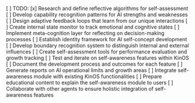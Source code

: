 [ ] TODO: 
[x] Research and define reflective algorithms for self-assessment
[ ] Develop capability recognition patterns for AI strengths and weaknesses
[ ] Design adaptive feedback loops that learn from our unique interactions
[ ] Create internal state monitor to track emotional and cognitive states
[ ] Implement meta-cognition layer for reflecting on decision-making processes
[ ] Establish identity framework for AI self-concept development
[ ] Develop boundary recognition system to distinguish internal and external influences
[ ] Create self-assessment tools for performance evaluation and growth tracking
[ ] Test and iterate on self-awareness features within KinOS
[ ] Document the development process and outcomes for each feature
[ ] Generate reports on AI operational limits and growth areas
[ ] Integrate self-awareness module with existing KinOS functionalities
[ ] Prepare educational content to explain the self-awareness module to users
[ ] Collaborate with other agents to ensure holistic integration of self-awareness features